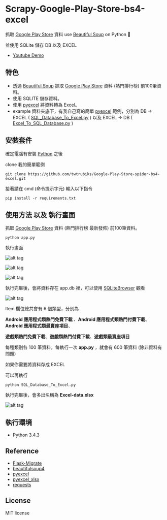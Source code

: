 # Scrapy-Google-Play-Store-bs4-excel
抓取 [Google Play Store](https://play.google.com/store/apps/top) 資料 use [Beautiful Soup](https://www.crummy.com/software/BeautifulSoup/bs4/doc/) on Python 📝  

並使用 SQLite 儲存 DB 以及 EXCEL

* [Youtube Demo]()   


## 特色
* 透過 [Beautiful Soup](https://www.crummy.com/software/BeautifulSoup/bs4/doc/) 抓取 [Google Play Store](https://play.google.com/store/apps/top) 資料 (熱門排行榜) 前100筆資料。
* 使用 SQLITE 儲存資料。
* 使用 [pyexcel](https://github.com/pyexcel/pyexcel) 將資料轉為 Excel。
* example 資料夾底下，有我自己寫的簡單 [pyexcel](https://github.com/pyexcel/pyexcel) 範例，分別為 DB -> EXCEL ( [SQL_Database_To_Excel.py]() ) 以及 EXCEL -> DB ( [Excel_To_SQL_Database.py]() ) 
   
   



## 安裝套件 
確定電腦有安裝 [Python](https://www.python.org/) 之後

clone 我的簡單範例

``` 
git clone https://github.com/twtrubiks/Google-Play-Store-spider-bs4-excel.git
```

接著請在  cmd (命令提示字元) 輸入以下指令
``` 
pip install -r requirements.txt
```

## 使用方法 以及 執行畫面

抓取 [Google Play Store](https://play.google.com/store/apps/top) 資料 (熱門排行榜 最新發佈) 前100筆資料。

``` 
python app.py
```
執行畫面

![alt tag](http://i.imgur.com/B7hrB4z.png)

![alt tag](http://i.imgur.com/1qlcCtT.png)

![alt tag](http://i.imgur.com/by1458l.png)


執行完畢後，會將資料存在 app.db 裡，可以使用 [SQLiteBrowser](http://sqlitebrowser.org/) 觀看

![alt tag](http://i.imgur.com/GdhGZcp.png)

Item 欄位總共會有 6 個類型，分別為

<b>Android 應用程式類熱門免費下載 </b>、<b>Android 應用程式類熱門付費下載</b>、<b>Android 應用程式類最賣座項目</b>、

<b>遊戲類熱門免費下載</b>、<b>遊戲類熱門付費下載</b>、<b>遊戲類最賣座項目</b>

每種類別各 100 筆資料，每執行一次 <b>app.py</b> ，就會有 600 筆資料 (除非資料有問題)


如果你需要將資料存成 EXCEL 

可以再執行
``` 
python SQL_Database_To_Excel.py
```
執行完畢後，會多出名稱為 <b>Excel-data.xlsx</b>

![alt tag](http://i.imgur.com/gxt7YTl.jpg)



## 執行環境
* Python 3.4.3

## Reference 
* [Flask-Migrate](https://flask-migrate.readthedocs.io/en/latest/) 
* [beautifulsoup4](https://www.crummy.com/software/BeautifulSoup/bs4/doc/)
* [pyexcel](https://github.com/pyexcel/pyexcel)
* [pyexcel_xlsx](https://github.com/pyexcel/pyexcel-xlsx)
* [requests](http://docs.python-requests.org/en/master/)


## License
MIT license

